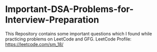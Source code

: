 # Important-DSA-Problems-for-Interview-Preparation
This Repository contains some important questions which I found while practicing problems on LeetCode and GFG.
LeetCode Profile: https://leetcode.com/sm_18/
